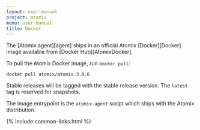 ```yaml
---
layout: user-manual
project: atomix
menu: user-manual
title: Docker
---
```


The [Atomix agent][agent] ships in an official Atomix [Docker][Docker] image available from [Docker Hub][AtomixDocker].

To pull the Atomix Docker image, run `docker pull`:

```
docker pull atomix/atomix:3.0.6
```

Stable releases will be tagged with the stable release version. The `latest` tag is reserved for snapshots.

The image entrypoint is the `atomix-agent` script which ships with the Atomix distribution.

{% include common-links.html %}
